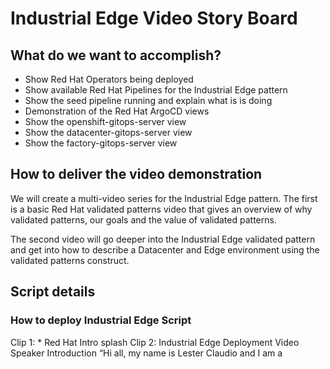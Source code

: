# Industrial Edge Video Story Board


## What do we want to accomplish?
* Show Red Hat Operators being deployed
* Show available Red Hat Pipelines for the Industrial Edge pattern
* Show the seed pipeline running and explain what is is doing
* Demonstration of the Red Hat ArgoCD views
* Show the openshift-gitops-server view
* Show the datacenter-gitops-server view
* Show the factory-gitops-server view


## How to deliver the video demonstration
We will create a multi-video series for the Industrial Edge pattern.  The first is a basic Red Hat validated patterns video that gives an overview of why validated patterns, our goals and the value of validated patterns.

The second video will go deeper into the Industrial Edge validated pattern and get into how to describe a Datacenter and Edge environment using the validated patterns construct.

## Script details

### How to deploy Industrial Edge Script
Clip 1:
      * Red Hat Intro splash
Clip 2:
Industrial Edge Deployment Video
Speaker Introduction “Hi all, my name is <name> Lester Claudio and I am a <title>Senior Principal Software Engineer on the Eco Engineering team here at Red Hat. Today we will be showing you a video on how to deploy the Industrial Edge  Red Hat validated pattern on an existing OpenShift cluster.”
The Areas that we will cover on this video are:
First Quick overview of our deployment environment.
Next we will go over the prerequisites needed before deploying any validated pattern.
Followed by Tools that you will need to deploy the Industrial Edge pattern.
And finally a demonstration on how to deploy the Industrial Edge pattern.


Let’s get started. 
Clip 3:
What are Red Hat validated patterns?  Red Hat validated patterns are detailed deployments created for different edge use cases. These pre-defined edge computing configurations bring together the Red Hat portfolio and technology ecosystem to help you stand up your edge architecture faster.
You can explore our validated patterns implementations by navigating to our Red Hat validated patterns web page.  This will give you valuable information on why we use validated patterns and what they offer.

Clip 4:
Now that you have an idea what a validated pattern is, and where to go to get information about our validated patterns, let’s talk a bit about what you will see next.
We will be deploying the Industrial Edge validated pattern onto an OpenShift Cluster that was deployed on the AWS Cloud.
It is important to know that this validated pattern has also been deployed, and tested, on Google Cloud and Azure.  
The common denominator on each of these environments is the deployed OpenShift Cluster environment.  
There are a few prerequisite tools that you will need in order to install and deploy the Industrial Edge pattern. 
As we mentioned before, we assume that you have deployed an OpenShift Cluster on a target Cloud environment. 
At a minimum you will need to install the following tools on your local machine to deploy the Industrial Edge pattern.
podman - Podman is a daemonless, open source, Linux native tool designed to make it easy to find, run, build, share and deploy applications using Open Containers Initiative (OCI) Containers and Container Images.
Each Validated Pattern will have a pattern.sh script that will assist in the deployment of the pattern by deploying the Utility Container using podman.
The container image includes all the necessary tools to deploy a pattern.
We recommend using the Utility Container to install any of our Validated Patterns.
Optionally you can install the following tools locally on your system if you want to.  We recommend using the pattern.sh script to install the pattern.
helm (optional )- which is the tool that we use to install and manage the Industrial Edge pattern applications using Helm Charts.
GNU make (optional)
and the openshift CLI tool
Other Useful tools that you might want to install on your local machine are:
argocd CLI tool
tkn CLI - Tekton CLI tool
AWS CLI tool

Clip 5
The Industrial Edge pattern uses helm charts to define the set of Kubernetes resources.  If you are not familiar with Helm, it is a tool that streamlines installing and managing Kubernetes applications and uses a packaging format called charts. By using Helm it has allowed us to parameterize a lot of the values that are normally baked into kubernetes manifests. This allows us to apply changes by updating the values files, and apply them, as our kubernetes environment.

There are three main git repositories that are part of the Industrial Edge validated pattern:
https://github.com/hybrid-cloud-patterns/industrial-edge repository This repository is used to deploy, and upgrade, the initial Industrial Edge pattern helm chart to the OpenShift environment. This repository is also used by ArgoCD as the gitops repository to deploy all the kubernetes manifests for the Industrial Edge pattern. 
Next we have https://github.com/hybrid-cloud-patterns/common repository.  This repository contains the Validated Patterns framework which is used to deploy the Industrial Edge components defined in our values files. The common repository is a git subtree that gets included in the Industrial Edge repository.  The goal for this repository is to support not only the Industrial Edge validated pattern but all future Validated Patterns.
Finally we have the https://github.com/hybrid-cloud-patterns/manuela-dev repository This is the repository used by the developers and where the Industrial Edge application source code lives. The Tekton pipelines that are found in the Industrial Edge pattern use this repository to compile and deploy the images created to the OpenShift environment.


For more information on how to deploy the Industrial Edge pattern please refer to the README file in the Industrial Edge pattern git repository.

Clip 6 
There are 4 values files that make up the Industrial Edge validated pattern.
The values files are:
values-datacenter.yaml
values-factory.yaml
values-global.yaml
values-secrets.yaml
NOTE: Use emacs, vi or your favorite editor to update the values-datacenter.yaml file.
values-datacenter.yaml - This file is where you describe the Datacenter environment. One thing to keep in mind is that once you define the components that are part of a Datacenter this file will remain pretty static unless new components are introduced into the environment.
values-factory.yaml - This file is where you describe the Factory, or Edge, environment. 
values-global.yaml - This file contains global parameters that are used throughout the Industrial Edge pattern Helm charts and where you can override their values. 
values-secrets-industrial-edge.yaml - This is the file where we keep our secrets. An important note is that this file should never be committed to your git repository.  The secrets from this file are loaded to our Vault Secrets Management System.  For now we use this file, which lives in your home directory



Now that we have covered the files involved in the Industrial Edge pattern we can now move to the deployment of the Industrial Edge pattern.

Clip 7a RHPDS 

Clip 7
Now let’s finally get to the deployment of the Industrial Edge pattern.
At this point you can follow the instructions found in the README.md file located in the Industrial Edge repository root directory.
We will be working directly on the Linux command line from this point forward.
The first thing is to ensure that we have either exported the KUBECONFIG environment variable to use the correct kubeconfig file for your cluster or use oc login to login to the cluster.

We offer a values-secrets.yaml.template file as an example secrets file in the repository for users to update.  Copy the values-secret.yaml.template to your home directory and name it values-secret-industrial-edge.yaml. For our deployment of the Industrial Edge pattern you will need to fill out the following sections:




NOTE: The values-secrets.yaml file should NEVER be committed to your git repo.

version: "2.0"
secrets:
  - name: imageregistry
    fields:
    # eg. Quay -> Robot Accounts -> Robot Login
    - name: username
      value: claudiol+ops
    - name: password
      value: BMF9S4...NF
    
  - name: git
    fields:
    # Go to: https://github.com/settings/tokens
    - name: username
      value: claudiol
    - name: password
      value: ghp_...4g
    
  - name: aws
    fields:
    - name: aws_access_key_id
      ini_file: ~/.aws/credentials
      ini_key: aws_access_key_id
    - name: aws_secret_access_key
      ini_file: ~/.aws/credentials
      ini_key: aws_secret_access_key



$ ./pattern.sh make install
At this point we will look at the OpenShift console and navigate to the Installed Operators. We should see the Red Hat OpenShift Gitops operator start installing. Once complete we will be able to get the ArgoCD routes so we can see our applications.
Once ArgoCD is installed you will see additional operators being installed. These are the operators that we defined in the values-datacenter.yaml file.  

$ ./pattern.sh make seed
We can wait for all the operators to install and navigate to the Pipelines once the pipelines starts to run.
We can also see that once the Red Hat Pipelines operator gets installed we start seeing ArgoCD apply the Tekton tasks and pipelines that are part of the Industrial Edge pattern. 


Once the pipeline is finished we can now check that the Industrial Edge application has been deployed.
Thank you for your time and we hope that this has been a useful demonstration.










END Backup stuff:
What is Red Hat AMQ Broker/Streams? Red Hat® AMQ is a lightweight, high-performance, robust messaging platform. AMQ Broker is a high-performance messaging implementation based on ActiveMQ Artemis. It uses an asynchronous journal for faster message persistence. AMQ Broker supports multiple languages, protocols, and platforms.
Red Hat AMQ Streams is an enterprise-grade Apache Kafka (event streaming) solution, which enables systems to exchange data at high throughput and low latency.
The Industrial Edge pattern uses messaging to manage the status of IoT devices, such as pumps, that are located on Edge regions publishing their temperature and vibration statistics. These statistics will be collected by the Industrial Edge components and displayed on the Industrial Edge front-end application.


values-datacenter.yaml details

The Datacenter environment is described using the following sections in the values file:
The global section options that will be used to deploy operators as well as sync policies used by ArgoCD. Here’s where you could override any other

global:                                                                                                
          options:                                                                                             
            useCSV: False                                                                                      
            syncPolicy: Automatic                                                                              
            installPlanApproval: Automatic 

The site section defines whether this is a datacenter or an edge site.

        site: 
          name: datacenter
          
          proposedOptions:
            manageGitops: True
            isHubCluster: True

The namespaces section describes the namespaces that the validated pattern needs on the OpenShift Cluster environment.

  namespaces:                                                                                          
  - open-cluster-management                                                                            
  - manuela-ml-workspace                                                                               
  - manuela-tst-all                                                                                    
  - manuela-ci                                                                                         
  - manuela-data-lake-central-s3-store                                                                 
  - manuela-data-lake-central-kafka-cluster


The subscriptions section lists the operators that are needed by the validated pattern:

  subscriptions:                                                                                       
  - name: advanced-cluster-management                                                                  
    namespace: open-cluster-management                                                                 
    channel: release-2.3                                                                               
    csv: advanced-cluster-management.v2.3.2                                                            
                                                                                                       
  - name: seldon-operator                                                                              
    namespace: manuela-ml-workspace                                                                    
    source: community-operators                                                                        
    csv: seldon-operator.v1.7.0                                                                        
                                                                                                       
  - name: opendatahub-operator                                                                         
    source: community-operators                                                                        
    csv: opendatahub-operator.v1.1.0                                                                   
                                                                                                       
  - name: openshift-pipelines-operator-rh                                                              
    csv: redhat-openshift-pipelines.v1.5.1
    
  - name: amq-streams                                                                                  
    namespace: manuela-tst-all                                                                         
    channel: amq-streams-1.7.x                                                                         
    csv: amqstreams.v1.7.1                                                                             
                                                                                                       
  - name: red-hat-camel-k                                                                              
    namespace: manuela-data-lake-central-s3-store                                                      
    channel: 1.4.x                                                                                     
    csv: red-hat-camel-k-operator.v1.4.0                                                               
                                                                                                       
  - name: red-hat-camel-k                                                                              
    namespace: manuela-tst-all                                                                         
    channel: 1.4.x                                                                                     
    csv: red-hat-camel-k-operator.v1.4.0   



Notice that the operator entry can include the target namespace where it should be installed and also the csv, or ClusterServiceVersion, of the operator. If you choose to use the CSV attribute you will need to change the value of useCSV attribute to True.  We recommend setting the useCSV value to false and let the OpenShift operator choose the CSV for you. Also notice that the first entry is for the Red Hat Advanced Cluster Management. We require this entry to be in your Datacenter definition as our patterns use Red Hat ACM to manage other clusters.

The next two sections are related to the ArgoCD environment. We describe projects and applications in the values file that will be deployed into the ArgoCD application instance.
Projects provide a logical grouping of applications, which is useful when Argo CD is used by multiple teams. An ArgoCD Application represents a deployed application instance in an environment.
  projects:
  - datacenter

  applications:
  - name: acm
    namespace: open-cluster-management
    project: datacenter
    path: common/acm

  - name: odh
    namespace: opendatahub
    project: datacenter
    path: charts/datacenter/opendatahub

values-factory.yaml - This file is where you describe the Factory/Edge environment. This file contains the same sections as the ones for the Datacenter but it will probably have less operators since you would only need the operators that directly support the application.
values-global.yaml - This values file contains the Global parameters that can be overriding for the validated pattern. In the case of the Industrial Edge pattern there are parameters that are specific to the git provider (e.g. github.com) so that the pipelines can access the repositories using the git provider authentication. The sections that will need to be update are:
global:
  pattern: industrial-edge

  options:
    useCSV: False
    syncPolicy: Automatic
    installPlanApproval: Automatic

  git:
    provider: github.com
    account: YOURGITHUBACCOUNT
    username: YOURGITHUBACCOUNT
    email: user@redhat.com
    dev_revision: main

  quay:
    provider: quay.io
    account: QUAYUSER

  datacenter:
    clustername: CLUSTERNAME
    domain: DOMAIN

values-secrets.yaml - This is the file where we keep our secrets. There are several ways to keep secrets in OpenShift. We are currently maturing our solution for this. For now we use this file, which lives in your home directory, to keep the Industrial Edge pattern secrets. We offer a values-secrets.yaml template in the repository for users to update.
NOTE: The values-secrets.yaml file should NEVER be commited to you git repo.
secrets:
  # NEVER COMMIT THESE VALUES TO GIT
  enabled: false
  quay:
    # Quay -> Robot Accounts -> Kubernetes Secret -> View
    authToken: 'QUAY TOKEN BASE64'

  git:
    # Go to: https://github.com/settings/tokens
    # Then: echo -n 'your string value' | base64
    accountToken: 'BASE64 USER'
    authToken: 'BASE64 GitHub Token'
    
  aws:
    namespaces:
      - factory-lake
      - manuela-lake
    s3Secret: BASE64 S3 Secret

